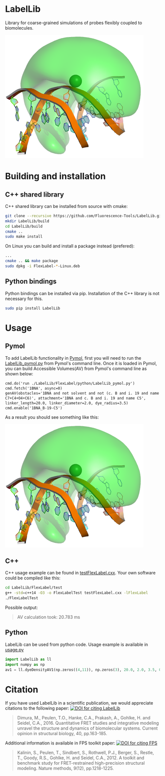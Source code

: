 LabelLib
========
Library for coarse-grained simulations of probes flexibly coupled to biomolecules.

![dsDNA and an AV surface][2]

Building and installation
=========================
C++ shared library
------------------
C++ shared library can be installed from source with cmake:
```bash
git clone --recursive https://github.com/Fluorescence-Tools/LabelLib.git
mkdir LabelLib/build
cd LabelLib/build
cmake ..
sudo make install
```
On Linux you can build and install a package instead (prefered):
```bash
...
cmake .. && make package
sudo dpkg -i FlexLabel-*-Linux.deb
```

Python bindings
---------------
Python bindings can be installed via pip. Installation of the C++ library is not necessary for this.
```bash
sudo pip install LabelLib
```

Usage
=====

Pymol
-----
To add LabelLib functionality in [Pymol][1], first you will need to run the [LabelLib_pymol.py](FlexLabel/python/LabelLib_pymol.py) from Pymol's command line. Once it is loaded in Pymol, you can build Accessible Volumes(AV) from Pymol's command line as shown below:
```
cmd.do('run ./LabelLib/FlexLabel/python/LabelLib_pymol.py')
cmd.fetch('1BNA', async=0)
genAV(obstacles='1BNA and not solvent and not (c. B and i. 19 and name C7+C4+O4+C6)', attachment='1BNA and c. B and i. 19 and name C5', linker_length=20.0, linker_diameter=2.0, dye_radius=3.5)
cmd.enable('1BNA_B-19-C5')
```
As a result you should see something like this:

![dsDNA and an AV surface][2]

C++
---
C++ usage example can be found in [testFlexLabel.cxx](FlexLabel/test/testFlexLabel.cxx). Your own software could be compiled like this:
```bash
cd LabelLib/FlexLabel/test
g++ -std=c++14 -O3 -o FlexLabelTest testFlexLabel.cxx -lFlexLabel
./FlexLabelTest
```
Possible output:
> AV calculation took: 20.783 ms

Python
------
LabelLib can be used from python code. Usage example is available in [usage.py](FlexLabel/python/usage.py)
```python
import LabelLib as ll
import numpy as np
av1 = ll.dyeDensityAV1(np.zeros((4,11)), np.zeros(3), 20.0, 2.0, 3.5, 0.9)
```

Citation
========
If you have used LabelLib in a scientific publication, we would appreciate citations to the following paper: [![DOI for citing LabelLib](https://img.shields.io/badge/DOI-10.1016%2Fj.sbi.2016.11.012-blue.svg)](https://doi.org/10.1016/j.sbi.2016.11.012)
> Dimura, M., Peulen, T.O., Hanke, C.A., Prakash, A., Gohlke, H. and Seidel, C.A., 2016. Quantitative FRET studies and integrative modeling unravel the structure and dynamics of biomolecular systems. Current opinion in structural biology, 40, pp.163-185.

Additional information is available in FPS toolkit paper: [![DOI for citing FPS](https://img.shields.io/badge/DOI-10.1038%2Fnmeth.2222-blue.svg)](https://doi.org/10.1038/nmeth.2222)
> Kalinin, S., Peulen, T., Sindbert, S., Rothwell, P.J., Berger, S., Restle, T., Goody, R.S., Gohlke, H. and Seidel, C.A., 2012. A toolkit and benchmark study for FRET-restrained high-precision structural modeling. Nature methods, 9(12), pp.1218-1225.

[1]: https://pymol.org/ "Pymol"
[2]: FlexLabel/doc/pymol_example.png "dsDNA and an AV surface"